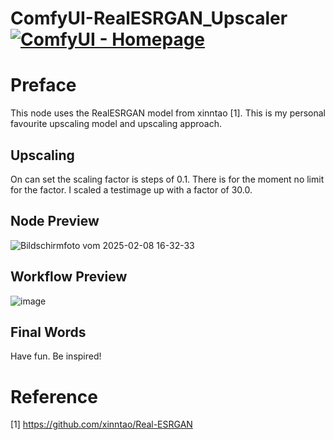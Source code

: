 # ComfyUI-RealESRGAN_Upscaler [![ComfyUI - Homepage](https://img.shields.io/badge/ComfyUI-Homepage-aa00ee)](https://github.com/comfyanonymous/ComfyUI)

# Preface

<p align="justify">This node uses the RealESRGAN model from
xinntao [1]. This is my personal favourite upscaling model and 
upscaling approach.</p>

## Upscaling

On can set the scaling factor is steps of 0.1. There is for the
moment no limit for the factor. I scaled a testimage up with a
factor of 30.0.

## Node Preview

![Bildschirmfoto vom 2025-02-08 16-32-33](https://github.com/user-attachments/assets/eefc86af-87fb-4fe0-bf41-df37dc93eb5a)

## Workflow Preview

![image](https://github.com/user-attachments/assets/8ac47db6-6293-44d3-98e0-aae302bab020)

## Final Words

Have fun. Be inspired!

# Reference

[1] https://github.com/xinntao/Real-ESRGAN
